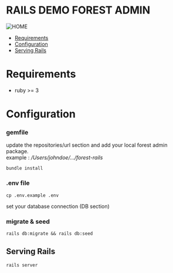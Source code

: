 # RAILS DEMO FOREST ADMIN

![HOME](https://s3-eu-west-1.amazonaws.com/blog.forestadmin.com/2021/11/FA-article-buildAdminPanel@2x.png)

* [Requirements](#Requirements)
* [Configuration](#Configuration)
* [Serving Rails](#Serving-Rails)


# Requirements

- ruby >= 3

# Configuration

### gemfile
update the repositories/url section and add your local forest admin package.  
example : */Users/johndoe/.../forest-rails*

```
bundle install
```

### .env file
```
cp .env.example .env
```
set your database connection (DB section)

### migrate & seed
```
rails db:migrate && rails db:seed
```

## Serving Rails
```
rails server
```

